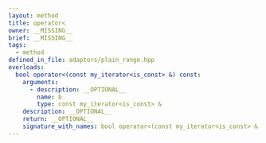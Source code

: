 ```yaml
---
layout: method
title: operator<
owner: __MISSING__
brief: __MISSING__
tags:
  - method
defined_in_file: adaptors/plain_range.hpp
overloads:
  bool operator<(const my_iterator<is_const> &) const:
    arguments:
      - description: __OPTIONAL__
        name: b
        type: const my_iterator<is_const> &
    description: __OPTIONAL__
    return: __OPTIONAL__
    signature_with_names: bool operator<(const my_iterator<is_const> & b) const
---
```

